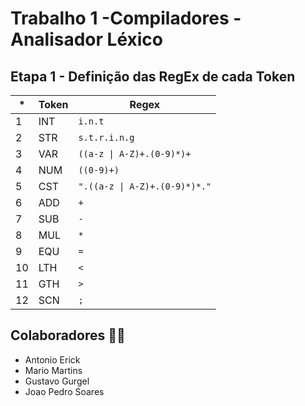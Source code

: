 # Trabalho 1 -Compiladores - Analisador Léxico
## Etapa 1 - Definição das RegEx de cada Token

|*| **Token** | **Regex**                    |
|--|-----------|------------------------------|
|1 | INT       | `i.n.t`                      |
|2 | STR       | `s.t.r.i.n.g`                |
|3 | VAR       | `((a-z \| A-Z)+.(0-9)*)+`    |
|4 | NUM       | `((0-9)+)`                   |
|5 | CST       | `".((a-z \| A-Z)+.(0-9)*)*."`    |
|6 | ADD       | `+`                          |
|7 | SUB       | `-`                          |
|8 | MUL       | `*`                          |
|9 | EQU       | `=`                          |
|10| LTH       | `<`                          |
|11| GTH       | `>`                          |
|12| SCN       | `;`                          |


## Colaboradores 👨‍💻

* Antonio Erick
* Mario Martins
* Gustavo Gurgel
* Joao Pedro Soares
